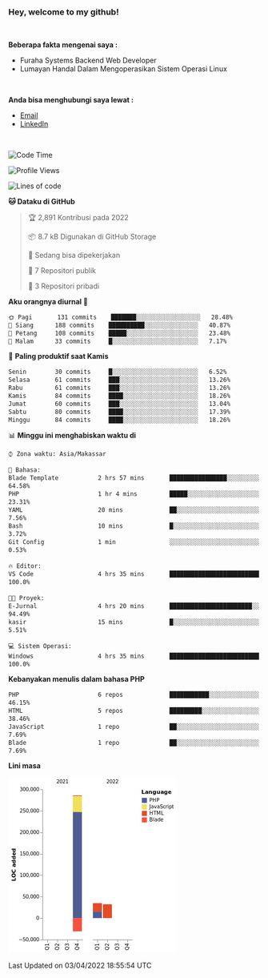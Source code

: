 <h3>Hey, welcome to my github!</h3>

<br>

<p><strong>Beberapa fakta mengenai saya :</strong></p>

<ul>
  <li>Furaha Systems Backend Web Developer</li>
  <li>Lumayan Handal Dalam Mengoperasikan Sistem Operasi Linux</li>
</ul>

<br>

<p><strong>Anda bisa menghubungi saya lewat :</strong></p>

<ul>
  <li><a href="mailto:renaldiapriyanto419@gmail.com">Email</a></li>
  <li><a href="https://www.linkedin.com/in/renaldi-kadang-314314206/">LinkedIn</a></li>
</ul>

<br>

<!--START_SECTION:waka-->
![Code Time](http://img.shields.io/badge/Code%20Time-51%20hrs%2054%20mins-blue)

![Profile Views](http://img.shields.io/badge/Profil%20dilihat-1-blue)

![Lines of code](https://img.shields.io/badge/Sejak%20Hello%20World%20aku%20telah%20menulis-323%20Thousand%20baris%20kode-blue)

**🐱 Dataku di GitHub** 

> 🏆 2,891 Kontribusi pada 2022
 > 
> 📦 8.7 kB Digunakan di GitHub Storage 
 > 
> 💼 Sedang bisa dipekerjakan
 > 
> 📜 7 Repositori publik 
 > 
> 🔑 3 Repositori pribadi  
 > 
**Aku orangnya diurnal 🐤** 

```text
🌞 Pagi       131 commits    ███████░░░░░░░░░░░░░░░░░░   28.48% 
🌆 Siang      188 commits    ██████████░░░░░░░░░░░░░░░   40.87% 
🌃 Petang     108 commits    █████░░░░░░░░░░░░░░░░░░░░   23.48% 
🌙 Malam      33 commits     █░░░░░░░░░░░░░░░░░░░░░░░░   7.17%

```
📅 **Paling produktif saat Kamis** 

```text
Senin        30 commits     █░░░░░░░░░░░░░░░░░░░░░░░░   6.52% 
Selasa       61 commits     ███░░░░░░░░░░░░░░░░░░░░░░   13.26% 
Rabu         61 commits     ███░░░░░░░░░░░░░░░░░░░░░░   13.26% 
Kamis        84 commits     ████░░░░░░░░░░░░░░░░░░░░░   18.26% 
Jumat        60 commits     ███░░░░░░░░░░░░░░░░░░░░░░   13.04% 
Sabtu        80 commits     ████░░░░░░░░░░░░░░░░░░░░░   17.39% 
Minggu       84 commits     ████░░░░░░░░░░░░░░░░░░░░░   18.26%

```


📊 **Minggu ini menghabiskan waktu di** 

```text
⌚︎ Zona waktu: Asia/Makassar

💬 Bahasa: 
Blade Template           2 hrs 57 mins       ████████████████░░░░░░░░░   64.58% 
PHP                      1 hr 4 mins         █████░░░░░░░░░░░░░░░░░░░░   23.31% 
YAML                     20 mins             ██░░░░░░░░░░░░░░░░░░░░░░░   7.56% 
Bash                     10 mins             █░░░░░░░░░░░░░░░░░░░░░░░░   3.72% 
Git Config               1 min               ░░░░░░░░░░░░░░░░░░░░░░░░░   0.53%

🔥 Editor: 
VS Code                  4 hrs 35 mins       █████████████████████████   100.0%

🐱‍💻 Proyek: 
E-Jurnal                 4 hrs 20 mins       ███████████████████████░░   94.49% 
kasir                    15 mins             █░░░░░░░░░░░░░░░░░░░░░░░░   5.51%

💻 Sistem Operasi: 
Windows                  4 hrs 35 mins       █████████████████████████   100.0%

```

**Kebanyakan menulis dalam bahasa PHP** 

```text
PHP                      6 repos             ███████████░░░░░░░░░░░░░░   46.15% 
HTML                     5 repos             █████████░░░░░░░░░░░░░░░░   38.46% 
JavaScript               1 repo              ██░░░░░░░░░░░░░░░░░░░░░░░   7.69% 
Blade                    1 repo              ██░░░░░░░░░░░░░░░░░░░░░░░   7.69%

```


**Lini masa**

![Chart not found](https://raw.githubusercontent.com/Sylent-Sys/Sylent-Sys/main/charts/bar_graph.png) 


 Last Updated on 03/04/2022 18:55:54 UTC
<!--END_SECTION:waka-->
